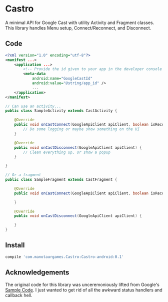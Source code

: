 # Castro

A minimal API for Google Cast with utility Activity and Fragment classes. This library handles Menu setup, Connect/Reconnect, and Disconnect.

## Code
```xml
<?xml version="1.0" encoding="utf-8"?>
<manifest ...>
    <application ...>
        <!-- Provide the id given to your app in the developer console -->
        <meta-data
            android:name="GoogleCastId"
            android:value="@string/app_id" />
            ...
    </application>
</manifest>
```

```java
// Can use an activity...
public class SampleActivity extends CastActivity {

    @Override
    public void onCastConnect(GoogleApiClient apiClient, boolean isReconnect) {
        // Do some logging or maybe show something on the UI
    }

    @Override
    public void onCastDisconnect(GoogleApiClient apiClient) {
        // Clean everything up, or show a popup
    }

}

// Or a fragment
public class SampleFragment extends CastFragment {

    @Override
    public void onCastConnect(GoogleApiClient apiClient, boolean isReconnect) {

    }

    @Override
    public void onCastDisconnect(GoogleApiClient apiClient) {

    }
}
```

## Install
```gradle
compile 'com.manotaurgames.Castro:Castro-android:0.1'
```

## Acknowledgements
The original code for this library was unceremoniously lifted from Google's [Sample Code](https://github.com/googlecast/CastHelloText-android). I just wanted to get rid of all the awkward status handlers and callback hell.
